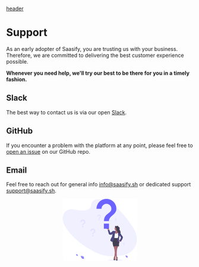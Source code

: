 [header](_header.md ':include')

# Support

As an early adopter of Saasify, you are trusting us with your business. Therefore, we are committed to delivering the best customer experience possible.

**Whenever you need help, we'll try our best to be there for you in a timely fashion.**

## Slack

The best way to contact us is via our open [Slack](https://slack.saasify.sh ':target=_blank').

## GitHub

If you encounter a problem with the platform at any point, please feel free to [open an issue](https://github.com/saasify-sh/saasify/issues ':target=_blank') on our GitHub repo.

## Email

Feel free to reach out for general info [info@saasify.sh](mailto:info@saasify.sh) or dedicated support [support@saasify.sh](mailto:support@saasify.sh).

<p align="center">
  <img src="./_media/undraw/questions.svg" alt="FAQ" width="200" />
</p>
